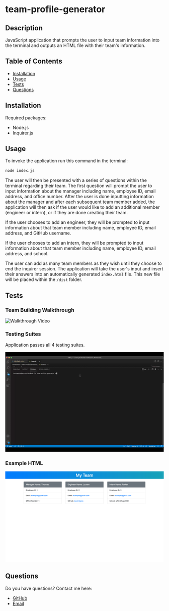 # team-profile-generator

## Description

JavaScript application that prompts the user to input team information into the terminal and outputs an HTML file with their team's information.

## Table of Contents

* [Installation](#Installation)
* [Usage](#Usage)
* [Tests](#Tests)
* [Questions](#Questions)

## Installation

Required packages:
  * Node.js
  * Inquirer.js

## Usage

To invoke the application run this command in the terminal:

```bash
node index.js
```

The user will then be presented with a series of questions within the terminal regarding their team. The first question will prompt the user to input information about the manager including name, employee ID, email address, and office number. After the user is done inputting information about the manager and after each subsequent team member added, the application will then ask if the user would like to add an additional member (engineer or intern), or if they are done creating their team.

If the user chooses to add an engineer, they will be prompted to input information about that team member including name, employee ID, email address, and GitHub username.

If the user chooses to add an intern, they will be prompted to input information about that team member including name, employee ID, email address, and school.

The user can add as many team members as they wish until they choose to end the inquirer session. The application will take the user's input and insert their answers into an automatically generated `index.html` file. This new file will be placed within the `/dist` folder.

## Tests

### Team Building Walkthrough

![Walkthrough Video](./images/team-profile-generator-walkthrough.gif)

### Testing Suites

Application passes all 4 testing suites.

![Testing Video](./images/team-profile-generator-testing.gif)

### Example HTML

![Example generated HTML page](./images/example-html.png)

## Questions

Do you have questions? Contact me here:

* [GitHub](https://github.com/laurenlgoss)
* [Email](laurenlgoss98@gmail.com)